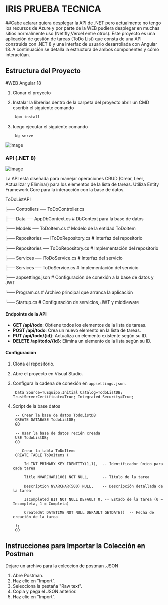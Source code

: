 # IRIS PRUEBA TECNICA
##Cabe aclarar  quiera desplegar la API de .NET pero actualmente no tengo los recursos de Azure y por parte de la WEB pudiera desplegar en muchas sitios normalmente uso (Netifly,Vercel entre otros). 
Este proyecto es una aplicación de gestión de tareas (ToDo List) que consta de una API construida con .NET 8 y una interfaz de usuario desarrollada con Angular 18. 
A continuación se detalla la estructura de ambos componentes y cómo interactúan.

## Estructura del Proyecto

#WEB Angular 18
1. Clonar el proyecto 
2. Instalar la librerias dentro de la carpeta del proyecto abrir un CMD escribir el siguiente comando
   
        Npm install

3. luego ejecutar el siguiente comando
   
        Ng serve


![image](https://github.com/user-attachments/assets/21137861-50e8-45e1-847d-cfca1addd5d0)



### API (.NET 8)
![image](https://github.com/user-attachments/assets/0b9a884b-91c3-4662-bb9e-9f1756d8b294)

La API está diseñada para manejar operaciones CRUD (Crear, Leer, Actualizar y Eliminar) para los elementos de la lista de tareas. Utiliza Entity Framework Core para la interacción con la base de datos.

ToDoListAPI

├── Controllers ── ToDoController.cs         

├── Data ── AppDbContext.cs           # DbContext para la base de datos


├── Models ── ToDoItem.cs               # Modelo de la entidad ToDoItem


├── Repositories ── IToDoRepository.cs        # Interfaz del repositorio


├── Repositories ── ToDoRepository.cs         # Implementación del repositorio


├── Services ── IToDoService.cs           # Interfaz del servicio


├── Services ── ToDoService.cs            # Implementación del servicio


├── appsettings.json              # Configuración de conexión a la base de datos y JWT


└── Program.cs                    # Archivo principal que arranca la aplicación


└── Startup.cs                    # Configuración de servicios, JWT y middleware


#### Endpoints de la API

- **GET /api/todo**: Obtiene todos los elementos de la lista de tareas.
- **POST /api/todo**: Crea un nuevo elemento en la lista de tareas.
- **PUT /api/todo/{id}**: Actualiza un elemento existente según su ID.
- **DELETE /api/todo/{id}**: Elimina un elemento de la lista según su ID.

#### Configuración

1. Clona el repositorio.
2. Abre el proyecto en Visual Studio.
3. Configura la cadena de conexión en `appsettings.json`.
   
        Data Source=TuEquipo;Initial Catalog=TodoListDB; TrustServerCertificate=True; Integrated Security=True;

5. Script de la base datos


 

        -- Crear la base de datos TodoListDB
        CREATE DATABASE TodoListDB;
        GO
        
        -- Usar la base de datos recién creada
        USE TodoListDB;
        GO
        
        -- Crear la tabla ToDoItems
        CREATE TABLE ToDoItems (
        
            Id INT PRIMARY KEY IDENTITY(1,1),  -- Identificador único para cada tarea
            
            Title NVARCHAR(100) NOT NULL,      -- Título de la tarea
            
            Description NVARCHAR(500) NULL,    -- Descripción detallada de la tarea
            
            IsCompleted BIT NOT NULL DEFAULT 0, -- Estado de la tarea (0 = Incompleta, 1 = Completa)
            
            CreatedAt DATETIME NOT NULL DEFAULT GETDATE()  -- Fecha de creación de la tarea
            
        );
        GO



## Instrucciones para Importar la Colección en Postman
 Dejare un archivo para la coleccion de postman .JSON

1. Abre Postman.
2. Haz clic en "Import".
3. Selecciona la pestaña "Raw text".
4. Copia y pega el JSON anterior.
5. Haz clic en "Import".
